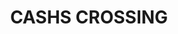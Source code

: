 ---
lastmod: '2025-04-06T06:05:21+00:00'
latitude: -27.356025
layout: suburb
longitude: 152.979085
postcode: '4035'
state: QLD
title: CASHS CROSSING
url: /qld/cashs-crossing/
---